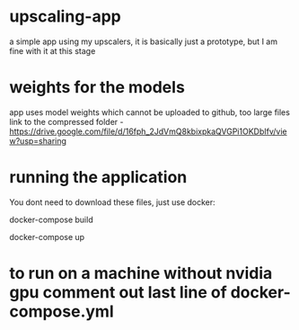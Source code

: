 # upscaling-app

a simple app using my upscalers, it is basically just a prototype, but I am fine with it at this stage

# weights for the models

app uses model weights which cannot be uploaded to github, too large files
link to the compressed folder - https://drive.google.com/file/d/16fph_2JdVmQ8kbixpkaQVGPi1OKDbIfv/view?usp=sharing

# running the application

You dont need to download these files, just use docker:

docker-compose build

docker-compose up

# to run on a machine without nvidia gpu comment out last line of docker-compose.yml
